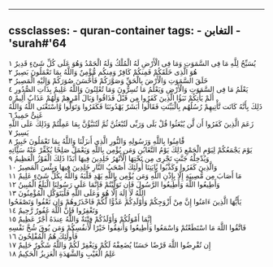 
---
cssclasses:
    - quran-container
tags:
    - التغابن
    - 'surah#'64
---

يُسَبِّحُ لِلَّهِ مَا فِى السَّمَوَتِ وَمَا فِى الْأَرْضِ لَهُ الْمُلْكُ وَلَهُ الْحَمْدُ وَهُوَ عَلَى كُلِّ شَىْءٍ قَدِيرٌ  ١<br>
هُوَ الَّذِى خَلَقَكُمْ فَمِنكُمْ كَافِرٌ وَمِنكُم مُّؤْمِنٌ وَاللَّهُ بِمَا تَعْمَلُونَ بَصِيرٌ  ٢<br>
خَلَقَ السَّمَوَتِ وَالْأَرْضَ بِالْحَقِّ وَصَوَّرَكُمْ فَأَحْسَنَ صُوَرَكُمْ وَإِلَيْهِ الْمَصِيرُ  ٣<br>
يَعْلَمُ مَا فِى السَّمَوَتِ وَالْأَرْضِ وَيَعْلَمُ مَا تُسِرُّونَ وَمَا تُعْلِنُونَ وَاللَّهُ عَلِيمٌ بِذَاتِ الصُّدُورِ  ٤<br>
أَلَمْ يَأْتِكُمْ نَبَؤُا الَّذِينَ كَفَرُوا مِن قَبْلُ فَذَاقُوا وَبَالَ أَمْرِهِمْ وَلَهُمْ عَذَابٌ أَلِيمٌ  ٥<br>
ذَلِكَ بِأَنَّهُ كَانَت تَّأْتِيهِمْ رُسُلُهُم بِالْبَيِّنَتِ فَقَالُوا أَبَشَرٌ يَهْدُونَنَا فَكَفَرُوا وَتَوَلَّوا وَّاسْتَغْنَى اللَّهُ وَاللَّهُ غَنِىٌّ حَمِيدٌ  ٦<br>
زَعَمَ الَّذِينَ كَفَرُوا أَن لَّن يُبْعَثُوا قُلْ بَلَى وَرَبِّى لَتُبْعَثُنَّ ثُمَّ لَتُنَبَّؤُنَّ بِمَا عَمِلْتُمْ وَذَلِكَ عَلَى اللَّهِ يَسِيرٌ  ٧<br>
فََٔامِنُوا بِاللَّهِ وَرَسُولِهِ وَالنُّورِ الَّذِى أَنزَلْنَا وَاللَّهُ بِمَا تَعْمَلُونَ خَبِيرٌ  ٨<br>
يَوْمَ يَجْمَعُكُمْ لِيَوْمِ الْجَمْعِ ذَلِكَ يَوْمُ التَّغَابُنِ وَمَن يُؤْمِن بِاللَّهِ وَيَعْمَلْ صَلِحًا يُكَفِّرْ عَنْهُ سَئَِّاتِهِ وَيُدْخِلْهُ جَنَّتٍ تَجْرِى مِن تَحْتِهَا الْأَنْهَرُ خَلِدِينَ فِيهَا أَبَدًا ذَلِكَ الْفَوْزُ الْعَظِيمُ  ٩<br>
وَالَّذِينَ كَفَرُوا وَكَذَّبُوا بَِٔايَتِنَا أُولَئِكَ أَصْحَبُ النَّارِ خَلِدِينَ فِيهَا وَبِئْسَ الْمَصِيرُ  ١۰<br>
مَا أَصَابَ مِن مُّصِيبَةٍ إِلَّا بِإِذْنِ اللَّهِ وَمَن يُؤْمِن بِاللَّهِ يَهْدِ قَلْبَهُ وَاللَّهُ بِكُلِّ شَىْءٍ عَلِيمٌ  ١١<br>
وَأَطِيعُوا اللَّهَ وَأَطِيعُوا الرَّسُولَ فَإِن تَوَلَّيْتُمْ فَإِنَّمَا عَلَى رَسُولِنَا الْبَلَغُ الْمُبِينُ  ١٢<br>
اللَّهُ لَا إِلَهَ إِلَّا هُوَ وَعَلَى اللَّهِ فَلْيَتَوَكَّلِ الْمُؤْمِنُونَ  ١٣<br>
يَأَيُّهَا الَّذِينَ ءَامَنُوا إِنَّ مِنْ أَزْوَجِكُمْ وَأَوْلَدِكُمْ عَدُوًّا لَّكُمْ فَاحْذَرُوهُمْ وَإِن تَعْفُوا وَتَصْفَحُوا وَتَغْفِرُوا فَإِنَّ اللَّهَ غَفُورٌ رَّحِيمٌ  ١٤<br>
إِنَّمَا أَمْوَلُكُمْ وَأَوْلَدُكُمْ فِتْنَةٌ وَاللَّهُ عِندَهُ أَجْرٌ عَظِيمٌ  ١٥<br>
فَاتَّقُوا اللَّهَ مَا اسْتَطَعْتُمْ وَاسْمَعُوا وَأَطِيعُوا وَأَنفِقُوا خَيْرًا لِّأَنفُسِكُمْ وَمَن يُوقَ شُحَّ نَفْسِهِ فَأُولَئِكَ هُمُ الْمُفْلِحُونَ  ١٦<br>
إِن تُقْرِضُوا اللَّهَ قَرْضًا حَسَنًا يُضَعِفْهُ لَكُمْ وَيَغْفِرْ لَكُمْ وَاللَّهُ شَكُورٌ حَلِيمٌ  ١٧<br>
عَلِمُ الْغَيْبِ وَالشَّهَدَةِ الْعَزِيزُ الْحَكِيمُ  ١٨<br>

